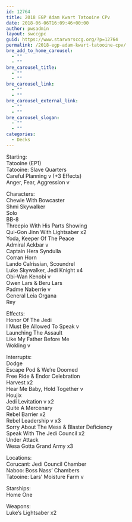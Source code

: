 ```yaml
---
id: 12764
title: 2018 EGP Adam Kwart Tatooine CPv
date: 2018-06-06T16:09:46+00:00
author: pwsadmin
layout: swccgpc
guid: https://www.starwarsccg.org/?p=12764
permalink: /2018-egp-adam-kwart-tatooine-cpv/
bre_add_to_home_carousel:
  - ""
  - ""
bre_carousel_title:
  - ""
  - ""
bre_carousel_link:
  - ""
  - ""
bre_carousel_external_link:
  - ""
  - ""
bre_carousel_slogan:
  - ""
  - ""
categories:
  - Decks
---
```

Starting:  
Tatooine (EP1)  
Tatooine: Slave Quarters  
Careful Planning v (+3 Effects)  
Anger, Fear, Aggression v

Characters:  
Chewie With Bowcaster  
Shmi Skywalker  
Solo  
BB-8  
Threepio With His Parts Showing  
Qui-Gon Jinn With Lightsaber x2  
Yoda, Keeper Of The Peace  
Admiral Ackbar v  
Captain Hera Syndulla  
Corran Horn  
Lando Calrissian, Scoundrel  
Luke Skywalker, Jedi Knight x4  
Obi-Wan Kenobi v  
Owen Lars & Beru Lars  
Padme Naberrie v  
General Leia Organa  
Rey

Effects:  
Honor Of The Jedi  
I Must Be Allowed To Speak v  
Launching The Assault  
Like My Father Before Me  
Wokling v

Interrupts:  
Dodge  
Escape Pod & We’re Doomed  
Free Ride & Endor Celebration  
Harvest x2  
Hear Me Baby, Hold Together v  
Houjix  
Jedi Levitation v x2  
Quite A Mercenary  
Rebel Barrier x2  
Rebel Leadership v x3  
Sorry About The Mess & Blaster Deficiency  
Speak With The Jedi Council x2  
Under Attack  
Wesa Gotta Grand Army x3

Locations:  
Corucant: Jedi Council Chamber  
Naboo: Boss Nass’ Chambers  
Tatooine: Lars’ Moisture Farm v

Starships:  
Home One

Weapons:  
Luke’s Lightsaber x2